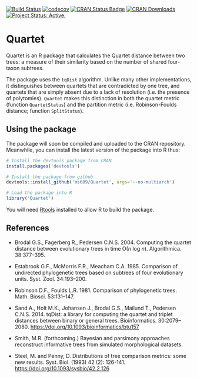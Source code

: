 [![Build Status](https://travis-ci.org/ms609/Quartet.svg?branch=master)](https://travis-ci.org/ms609/Quartet)
[![codecov](https://codecov.io/gh/ms609/Quartet/branch/master/graph/badge.svg)](https://codecov.io/gh/ms609/Quartet)
[![CRAN Status Badge](http://www.r-pkg.org/badges/version/Quartet)](https://cran.r-project.org/package=Quartet)
[![CRAN Downloads](http://cranlogs.r-pkg.org/badges/Quartet)](https://cran.r-project.org/package=Quartet)
[![Project Status: Active.](http://www.repostatus.org/badges/latest/active.svg)](http://www.repostatus.org/#active)

# Quartet

Quartet is an R package that calculates the Quartet distance between two trees:
a measure of their similarity based on the number of shared four-taxon subtrees.

The package uses the `tqDist` algorithm.  Unlike many other implementations,
it distinguishes between quartets that are contradicted by one tree,
and quartets that are simply absent due to a lack of resolution (i.e. the presence
of polytomies).  `Quartet` makes this distinction in both the quartet metric
(function `QuartetStatus`) and the partition metric (i.e. Robinson-Foulds distance;
function `SplitStatus`).


## Using the package
The package will soon be compiled and uploaded to the CRAN repository.  
Meanwhile, you can install the latest version of the package into R thus:

```r
# Install the devtools package from CRAN
install.packages('devtools')

# Install the package from github
devtools::install_github('ms609/Quartet', args='--no-multiarch')

# Load the package into R
library('Quartet')
```

You will need [Rtools](https://cran.r-project.org/bin/windows/Rtools/) installed to allow R to build the package.

## References
- Brodal G.S., Fagerberg R., Pedersen C.N.S. 2004. Computing the quartet 
  distance between evolutionary trees in time O(_n_ log _n_). 
  Algorithmica. 38:377–395.

- Estabrook G.F., McMorris F.R., Meacham C.A. 1985. Comparison of undirected 
  phylogenetic trees based on subtrees of four evolutionary units. 
  Syst. Zool. 34:193–200.

- Robinson D.F., Foulds L.R. 1981. Comparison of phylogenetic trees. 
  Math. Biosci. 53:131–147.

- Sand A., Holt M.K., Johansen J., Brodal G.S., Mailund T., Pedersen C.N.S. 2014.
  tqDist: a library for computing the quartet and triplet distances between 
  binary or general trees. 
  Bioinformatics. 30:2079–2080. https://doi.org/10.1093/bioinformatics/btu157

- Smith, M.R. (forthcoming.) Bayesian and parsimony approaches reconstruct 
  informative trees from simulated morphological datasets.

- Steel, M. and Penny, D. Distributions of tree comparison metrics: some new results.
  Syst. Biol. (1993) 42 (2): 126-141. https://doi.org/10.1093/sysbio/42.2.126
